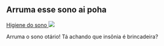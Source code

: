 <!DOCTYPE html>
<html lang="pt-br">
  <head>
    <meta charset="UTF-8" />
    <meta http-equiv="X-UACompatible" content="IE-Opera" />
    <meta name="viewport" content="width=device-width, initial-scale=1.0" />
    <title>HerTs</title>
  </head>
  <body>
    <h2>Arruma esse sono ai poha</h2>
    <a href="https://www.youtube.com/@CanaldoEslen">Higiene do sono </a>
    <img src="https://www.google.com/imgres?imgurl=https%3A%2F%2Fi.pinimg.com%2Foriginals%2F1f%2F13%2F03%2F1f130385a62d6fac2c489ba7a5604ce2.jpg&tbnid=8s1qBCim3MVtqM&vet=12ahUKEwiIpIDXtLqEAxU6jJUCHbu4B6IQMygDegQIARBV..i&imgrefurl=https%3A%2F%2Fbr.pinterest.com%2Fpin%2F614389574166435459%2F&docid=2mXOf4GDHUiJ0M&w=500&h=450&q=sono%20emoji&client=opera-gx&ved=2ahUKEwiIpIDXtLqEAxU6jJUCHbu4B6IQMygDegQIARBV" />
    <p>Arruma o sono otário! Tá achando que insônia é brincadeira?</p>
  </body>
</html>
